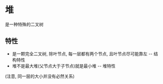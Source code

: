 
# 堆

是一种特殊的二叉树

## 特性

+ 是一颗完全二叉树, 除叶节点, 每一层都有两个节点, 且叶节点尽可能靠左 -- 结构特性
+ 堆不是最大堆(父节点大于子节点)就是最小堆 -- 堆特性

(注意, 同一层的大小并没有必然关系)
